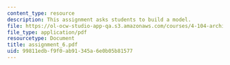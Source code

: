 ```yaml
---
content_type: resource
description: This assignment asks students to build a model.
file: https://ol-ocw-studio-app-qa.s3.amazonaws.com/courses/4-104-architecture-studio-intentions-spring-2005/99811edbf9f0ab91345a6e0b05b81577_assignment_6.pdf
file_type: application/pdf
resourcetype: Document
title: assignment_6.pdf
uid: 99811edb-f9f0-ab91-345a-6e0b05b81577
---
```

